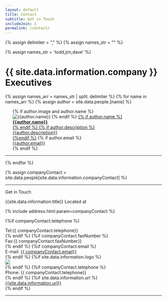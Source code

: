 ```yaml
---
layout: default
title: Contact
subtitle: Get in Touch 
includeJoin: 1
permalink: /contact/
---
```


{% assign delimiter = "," %}
{% assign names_str = "" %}

{% assign names_str = 'todd,jim,dave' %}

# {{ site.data.information.company }} Executives

{% assign names_arr = names_str | split: delimiter %}
{% for name in names_arr %}
{% assign author = site.data.people.[name] %}
  <ul>
  	<div itemscope itemtype="http://schema.org/Person">
      {% if author.image and author.name %} <div itemprop="photo"><img src="{{author.image}}" alt="{{author.name}}" title="{{author.name}}"/> {% endif %}
      <a href="{{author.link}}">{% if author.name %} <div itemprop="name"><strong>{{author.name}}</strong></div> {% endif %}
      {% if author.description %}<div itemprop="description">{{author.description}}</div> {%endif %}</a>
      {% if author.email %}<a href="mailto:{{author.email}}"><div itemprop="email">{{author.email}}</div></a>{% endif %}
    </div>
  </ul>
  <hr />
{% endfor %}


{% assign companyContact = site.data.people[site.data.information.companyContact] %}

<hr />

Get in Touch

<div itemscope itemtype="http://schema.org/Organization"> 
   <span itemprop="name">{{site.data.information.title}}</span> 
   Located at 

   {% include address.html param=companyContact %}
   
   {%if companyContact.telephone %} <div>Tel:<span itemprop="telephone">{{ companyContact.telephone}} </span></div> {% endif %}
   {%if companyContact.faxNumber %} <div>Fax:<span itemprop="faxNumber">{{ companyContact.faxNumber}}</span></div> {% endif %}
   {%if companyContact.email %} <div>E-mail: <a href="mailto:{{companyContact.email}}"><span itemprop="email">{{ companyContact.email}}</span></div></a> {% endif %}
  {%if site.data.information.logo %} <div><img itemprop="logo" src="{{site.data.information.logo }}" style="max-width:200px;"/></div> {% endif %}
   {%if companyContact.telephone %} <div>Phone: <span itemprop="telephone">{{ companyContact.telephone}}</span></div> {% endif %}
   {%if site.data.information.url %} <div><a href="{{site.data.information.url}}" itemprop="url">{{site.data.information.url}}</a></div> {% endif %}
</div>

<hr />